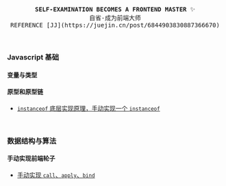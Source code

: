 <br />
<p align="center">
  <samp>
    <strong>SELF-EXAMINATION BECOMES A FRONTEND MASTER</strong> ✨ 
    <br />
    自省-成为前端大师
  </samp>
  
  <br />
  
  <samp>
    REFERENCE [JJ](https://juejin.cn/post/6844903830887366670)
  </samp>
</p>
<br />

### Javascript 基础

#### 变量与类型

#### 原型和原型链

- [`instanceof` 底层实现原理，手动实现一个 `instanceof`](/Javascript%20%E5%9F%BA%E7%A1%80/%E5%8E%9F%E5%9E%8B%E5%92%8C%E5%8E%9F%E5%9E%8B%E9%93%BE/instanceof.md)

</br>


### 数据结构与算法

#### 手动实现前端轮子

- [手动实现 `call`、`apply`、`bind`](/%E6%95%B0%E6%8D%AE%E7%BB%93%E6%9E%84%E4%B8%8E%E7%AE%97%E6%B3%95/%E6%89%8B%E5%8A%A8%E5%AE%9E%E7%8E%B0%E5%89%8D%E7%AB%AF%E8%BD%AE%E5%AD%90/call-apply-bind.md)
